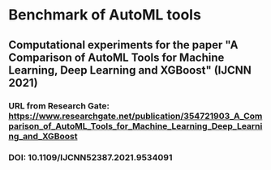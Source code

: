 # Benchmark of AutoML tools

## Computational experiments for the paper "A Comparison of AutoML Tools for Machine Learning, Deep Learning and XGBoost" (IJCNN 2021)

### URL from Research Gate: https://www.researchgate.net/publication/354721903_A_Comparison_of_AutoML_Tools_for_Machine_Learning_Deep_Learning_and_XGBoost
### DOI: 10.1109/IJCNN52387.2021.9534091
